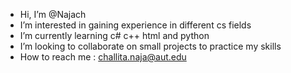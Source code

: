 -  Hi, I’m @Najach
-  I’m interested in gaining experience in different cs fields
-  I’m currently learning c# c++ html and python
-  I’m looking to collaborate on small projects to practice my skills 
-  How to reach me : challita.naja@aut.edu

<!---
Najach/Najach is a ✨ special ✨ repository because its `README.md` (this file) appears on your GitHub profile.
You can click the Preview link to take a look at your changes.
--->
